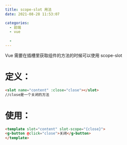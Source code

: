 ```yaml
---
title: scope-slot 用法
date: 2021-08-28 11:53:07

categories:
  - 前端
  - vue
 
  - 
---
```

Vue 需要在插槽里获取组件的方法的时候可以使用 scope-slot 
# 定义：
```html
<slot name="content" :close="close"></slot>
//close是一个关闭的方法
```
# 使用：
```html
<template slot="content" slot-scope="{close}">
<g-button @click="close">关闭</g-button>
</template>
```
​

